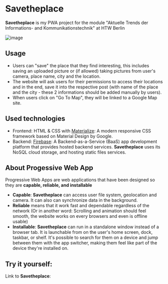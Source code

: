 # Savetheplace
**Savetheplace** is my PWA project for the module "Aktuelle Trends der Informations- and Kommunikationstechnik" at HTW Berlin

![image](https://user-images.githubusercontent.com/57114344/132533151-9efcae2f-7134-46b3-9747-08ee9d1d4b1c.png)


## Usage
 - Users can "save" the place that they find interesting, this includes saving an uploaded picture or (if allowed) taking pictures from user's camera, place name, city and the location.
 - The website will ask users for their permissions to access their locations and in the end, save it into the respective post (with name of the place and the city - these 2 informations should be added manually by users).
 - When users click on "Go To Map", they will be linked to a Google Map site.

## Used technologies 

- Frontend: HTML & CSS with [Materialize](https://materializecss.com/): A modern responsive CSS framework based on Material Design by Google.
- Backend: [Firebase](https://firebase.google.com/): A Backend-as-a-Service (BaaS) app development platform that provides hosted backend services. **Savetheplace** uses its NoSQL cloud storage, and hosting static files services. 

## About Progessive Web App

Progressive Web Apps are web applications that have been designed so they are **capable, reliable, and installable**
- **Capable**: **Savetheplace** can access user file system, geolocation and camera. It can also can synchronize data in the background. 
- **Reliable** means that it work fast and dependable regardless of the network (Or in 
another word: Scrolling and animation should feel smooth, the website works on every browsers and even is offline usable)
- **Installable**: **Savetheplace** can run in a standalone window instead of a browser tab. It is launchable from on the user's home screen, dock, taskbar, or shelf. It's possible to search for them on a device and jump between them with the app switcher, making them feel like part of the device they're installed on.

## Try it yourself: 

Link to **Savetheplace**: 
